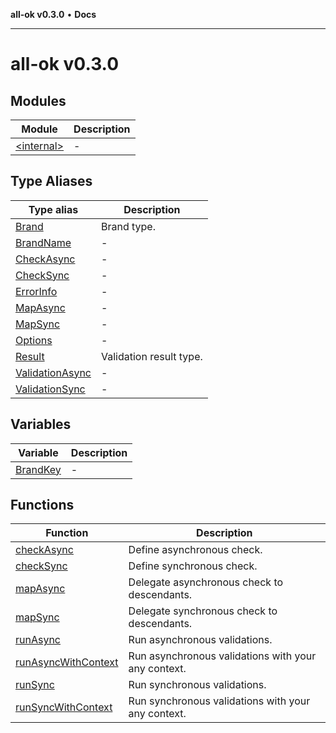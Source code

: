 **all-ok v0.3.0** • **Docs**

***

# all-ok v0.3.0

## Modules

| Module | Description |
| ------ | ------ |
| [\<internal\>](-internal-/README.md) | - |

## Type Aliases

| Type alias | Description |
| ------ | ------ |
| [Brand](type-aliases/Brand.md) | Brand type. |
| [BrandName](type-aliases/BrandName.md) | - |
| [CheckAsync](type-aliases/CheckAsync.md) | - |
| [CheckSync](type-aliases/CheckSync.md) | - |
| [ErrorInfo](type-aliases/ErrorInfo.md) | - |
| [MapAsync](type-aliases/MapAsync.md) | - |
| [MapSync](type-aliases/MapSync.md) | - |
| [Options](type-aliases/Options.md) | - |
| [Result](type-aliases/Result.md) | Validation result type. |
| [ValidationAsync](type-aliases/ValidationAsync.md) | - |
| [ValidationSync](type-aliases/ValidationSync.md) | - |

## Variables

| Variable | Description |
| ------ | ------ |
| [BrandKey](variables/BrandKey.md) | - |

## Functions

| Function | Description |
| ------ | ------ |
| [checkAsync](functions/checkAsync.md) | Define asynchronous check. |
| [checkSync](functions/checkSync.md) | Define synchronous check. |
| [mapAsync](functions/mapAsync.md) | Delegate asynchronous check to descendants. |
| [mapSync](functions/mapSync.md) | Delegate synchronous check to descendants. |
| [runAsync](functions/runAsync.md) | Run asynchronous validations. |
| [runAsyncWithContext](functions/runAsyncWithContext.md) | Run asynchronous validations with your any context. |
| [runSync](functions/runSync.md) | Run synchronous validations. |
| [runSyncWithContext](functions/runSyncWithContext.md) | Run synchronous validations with your any context. |
